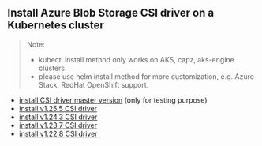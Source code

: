 ## Install Azure Blob Storage CSI driver on a Kubernetes cluster
> Note: 
>  - kubectl install method only works on AKS, capz, aks-engine clusters.
>  - please use helm install method for more customization, e.g. Azure Stack, RedHat OpenShift support.
> 
 - [install CSI driver master version](./install-csi-driver-master.md) (only for testing purpose)
 - [install v1.25.5 CSI driver](./install-csi-driver-v1.25.5.md)
 - [install v1.24.3 CSI driver](./install-csi-driver-v1.24.3.md)
 - [install v1.23.7 CSI driver](./install-csi-driver-v1.23.7.md)
 - [install v1.22.8 CSI driver](./install-csi-driver-v1.22.8.md)
